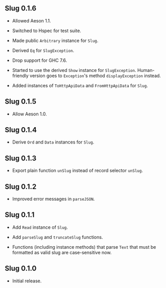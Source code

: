 ## Slug 0.1.6

* Allowed Aeson 1.1.

* Switched to Hspec for test suite.

* Made public `Arbitrary` instance for `Slug`.

* Derived `Eq` for `SlugException`.

* Drop support for GHC 7.6.

* Started to use the derived `Show` instance for `SlugException`.
  Human-friendly version goes to `Exception`'s method `displayException`
  instead.

* Added instances of `ToHttpApiData` and `FromHttpApiData` for `Slug`.

## Slug 0.1.5

* Allow Aeson 1.0.

## Slug 0.1.4

* Derive `Ord` and `Data` instances for `Slug`.

## Slug 0.1.3

* Export plain function `unSlug` instead of record selector `unSlug`.

## Slug 0.1.2

* Improved error messages in `parseJSON`.

## Slug 0.1.1

* Add `Read` instance of `Slug`.

* Add `parseSlug` and `truncateSlug` functions.

* Functions (including instance methods) that parse `Text` that must be
  formatted as valid slug are case-sensitive now.

## Slug 0.1.0

* Initial release.
